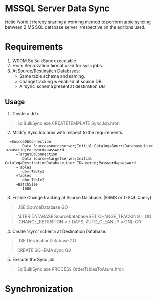 
# MSSQL Server Data Sync

Hello World.!
Hereby sharing a working method to perform table syncing between 2 MS SQL database server irrespective on the editions used.


# Requirements

 1. WCOM SqlBulkSync executable.
 2. Hron: Serialization format used for sync jobs.
 3. At Source/Destination Databases:
	* Same table schema and naming.
	* Change tracking is enabled at source DB.
	* A 'sync' schema present at destination DB.


## Usage
1. Create a Job.
>SqlBulkSync.exe CREATETEMPLATE SyncJob.hron

2. Modify  SyncJob.hron with respect to the requirements.
```  
  =SourceDbConnection
     	Data Source=sourceserver;Initial Catalog=SourceDatabase;User ID=userid;Password=password
     =TargetDbConnection
     	Data Source=targetserver;Initial Catalog=DestinationDatabase;User ID=userid;Password=password
     =Tables
     	dbo.Table1
     =Tables
     	dbo.Table2
     =BatchSize
     	1000
``` 
3. Enable Change tracking at Source Database. (SSMS or T-SQL Query)

>USE SourceDatabase
	GO 
	
> ALTER DATABASE SourceDatabase 
> SET CHANGE_TRACKING = ON
> (CHANGE_RETENTION = 5 DAYS, AUTO_CLEANUP = ON); 
> GO

4. Create 'sync'  schema at Destination Database.

>   USE DestinationDatabase
>   GO
>   
>   CREATE SCHEMA 
>   sync GO

5. Execute the Sync job
>SqlBulkSync.exe PROCESS OrderTablesToAzure.hron


# Synchronization

